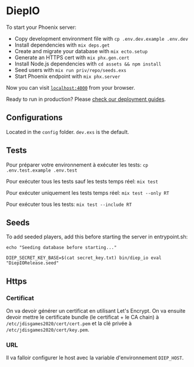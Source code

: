 # DiepIO

To start your Phoenix server:

- Copy development environment file with `cp .env.dev.example .env.dev`
- Install dependencies with `mix deps.get`
- Create and migrate your database with `mix ecto.setup`
- Generate an HTTPS cert with `mix phx.gen.cert`
- Install Node.js dependencies with `cd assets && npm install`
- Seed users with `mix run priv/repo/seeds.exs`
- Start Phoenix endpoint with `mix phx.server`

Now you can visit [`localhost:4000`](http://localhost:4000) from your browser.

Ready to run in production? Please [check our deployment guides](https://hexdocs.pm/phoenix/deployment.html).

## Configurations

Located in the `config` folder. `dev.exs` is the default.

## Tests

Pour préparer votre environnement à exécuter les tests: `cp .env.test.example .env.test`

Pour exécuter tous les tests sauf les tests temps réel: `mix test`

Pour exécuter uniquement les tests temps réel: `mix test --only RT`

Pour exécuter tous les tests: `mix test --include RT`

## Seeds
To add seeded players, add this before starting the server in entrypoint.sh:

```
echo "Seeding database before starting..."

DIEP_SECRET_KEY_BASE=$(cat secret_key.txt) bin/diep_io eval "DiepIORelease.seed"
```

## Https

### Certificat

On va devoir générer un certificat en utilisant Let's Encrypt. On va ensuite devoir mettre le certificate bundle (le certificat + le CA chain) à `/etc/jdisgames2020/cert/cert.pem` et la clé privée à `/etc/jdisgames2020/cert/key.pem`.

### URL

Il va falloir configurer le host avec la variable d'environnement `DIEP_HOST`.
